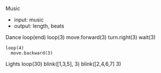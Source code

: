 Music
- input: music
- output: length, beats

Dance
  loop(end)
    loop(3)
      move.forward(3)
      turn.right(3)
      wait(3) 
      
    loop(4)
      move.backward(3)
  

Lights
  loop(30)
    blink([1,3,5], 3)
    blink([2,4,6,7] 3)
    